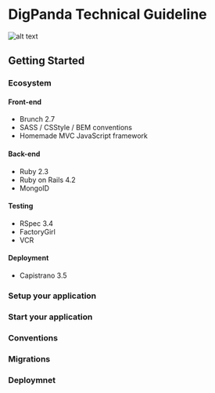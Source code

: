 # DigPanda Technical Guideline

![alt text](https://www.germanyinthebox.com/images/logo-half.png "Germany In The Box")

## Getting Started

### Ecosystem

#### Front-end
- Brunch 2.7
- SASS / CSStyle / BEM conventions
- Homemade MVC JavaScript framework

#### Back-end
- Ruby 2.3
- Ruby on Rails 4.2
- MongoID

#### Testing
- RSpec 3.4
- FactoryGirl
- VCR

#### Deployment
- Capistrano 3.5

### Setup your application

### Start your application

### Conventions

### Migrations

### Deploymnet
